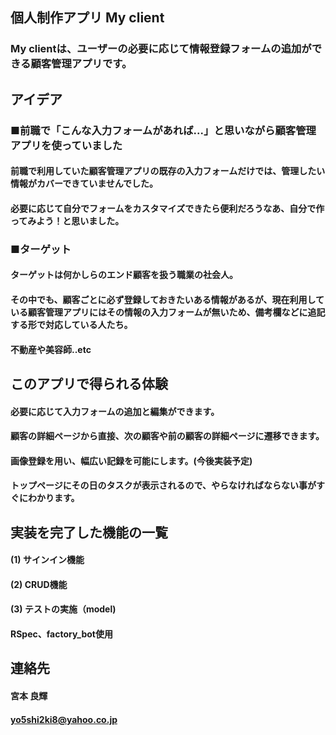 ## 個人制作アプリ My client
  ### My clientは、ユーザーの必要に応じて情報登録フォームの追加ができる顧客管理アプリです。



## アイデア
  ### ■前職で「こんな入力フォームがあれば...」と思いながら顧客管理アプリを使っていました
   #### 前職で利用していた顧客管理アプリの既存の入力フォームだけでは、管理したい情報がカバーできていませんでした。
   #### 必要に応じて自分でフォームをカスタマイズできたら便利だろうなあ、自分で作ってみよう！と思いました。
  ### ■ターゲット
   #### ターゲットは何かしらのエンド顧客を扱う職業の社会人。
   #### その中でも、顧客ごとに必ず登録しておきたいある情報があるが、現在利用している顧客管理アプリにはその情報の入力フォームが無いため、備考欄などに追記する形で対応している人たち。
   #### 不動産や美容師..etc
 
## このアプリで得られる体験
  #### 必要に応じて入力フォームの追加と編集ができます。
  #### 顧客の詳細ページから直接、次の顧客や前の顧客の詳細ページに遷移できます。
  #### 画像登録を用い、幅広い記録を可能にします。(今後実装予定)
  #### トップページにその日のタスクが表示されるので、やらなければならない事がすぐにわかります。

## 実装を完了した機能の一覧
  #### (1) サインイン機能
  #### (2) CRUD機能
  #### (3) テストの実施（model)
  #### RSpec、factory_bot使用

## 連絡先
  #### 宮本 良輝
  #### yo5shi2ki8@yahoo.co.jp